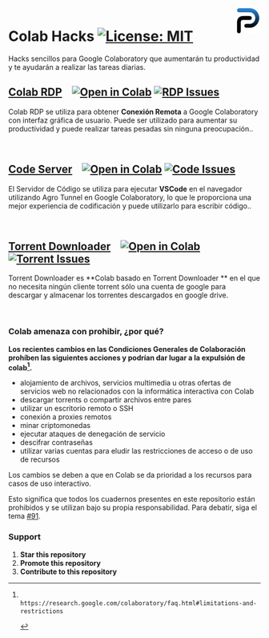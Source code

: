 <img src="https://raw.githubusercontent.com/PradyumnaKrishna/PradyumnaKrishna/master/logo.svg" align="right" height="50" width="50"/>

# Colab Hacks [![License: MIT][License-Badge]](LICENSE.md)
Hacks sencillos para Google Colaboratory que aumentarán tu productividad y te ayudarán a realizar las tareas diarias.


## [Colab RDP](Colab%20RDP/Colab%20RDP.ipynb) &nbsp;&nbsp; [![Open in Colab][Colab Badge]][RDP Notebook] [![RDP Issues][RDP Issues]](https://github.com/PradyumnaKrishna/Colab-Hacks/issues/labels/Colab%20RDP)

Colab RDP se utiliza para obtener **Conexión Remota** a Google Colaboratory con interfaz gráfica de usuario. Puede ser utilizado para aumentar su productividad y puede realizar tareas pesadas sin ninguna preocupación..

<br />

## [Code Server](Code%20Server/Code%20Server.ipynb) &nbsp;&nbsp; [![Open in Colab][Colab Badge]][Code Notebook] [![Code Issues][Code Issues]](https://github.com/PradyumnaKrishna/Colab-Hacks/issues/labels/Code%Server)
El Servidor de Código se utiliza para ejecutar **VSCode** en el navegador utilizando Agro Tunnel en Google Colaboratory, lo que le proporciona una mejor experiencia de codificación y puede utilizarlo para escribir código..

<br />

## [Torrent Downloader](Torrent%20Downloader/Torrent%20Downloader.ipynb) &nbsp;&nbsp; [![Open in Colab][Colab Badge]][Torrent Notebook] [![Torrent Issues][Torrent Issues]](https://github.com/PradyumnaKrishna/Colab-Hacks/issues/labels/Torrent%20Downloader)
Torrent Downloader es **Colab basado en Torrent Downloader ** en el que no necesita ningún cliente torrent sólo una cuenta de google para descargar y almacenar los torrentes descargados en google drive.

<br />

### Colab amenaza con prohibir, ¿por qué?

**Los recientes cambios en las Condiciones Generales de Colaboración prohíben las siguientes acciones y podrían dar lugar a la expulsión de colab[^1].**

- alojamiento de archivos, servicios multimedia u otras ofertas de servicios web no relacionados con la informática interactiva con Colab
- descargar torrents o compartir archivos entre pares
- utilizar un escritorio remoto o SSH
- conexión a proxies remotos
- minar criptomonedas
- ejecutar ataques de denegación de servicio
- descifrar contraseñas
- utilizar varias cuentas para eludir las restricciones de acceso o de uso de recursos

Los cambios se deben a que en Colab se da prioridad a los recursos para casos de uso interactivo.

Esto significa que todos los cuadernos presentes en este repositorio están prohibidos y se utilizan bajo su propia responsabilidad. Para debatir, siga el tema [#91](https://github.com/PradyumnaKrishna/Colab-Hacks/issues/91).


### Support
1.  **Star this repository**
2.  **Promote this repository**
3.  **Contribute to this repository**

[Colab Badge]:          https://colab.research.google.com/assets/colab-badge.svg
[License-Badge]:        https://img.shields.io/badge/License-MIT-blue.svg
[RDP Issues]:           https://img.shields.io/github/issues/PradyumnaKrishna/Colab-Hacks/Colab%20RDP?label=Issues
[RDP Notebook]:         https://colab.research.google.com/github/PradyumnaKrishna/Colab-Hacks/blob/master/Colab%20RDP/Colab%20RDP.ipynb
[Code Issues]:          https://img.shields.io/github/issues/PradyumnaKrishna/Colab-Hacks/Code%20Server?label=Issues
[Code Notebook]:        https://colab.research.google.com/github/PradyumnaKrishna/Colab-Hacks/blob/master/Code%20Server/Code%20Server.ipynb
[Torrent Issues]:       https://img.shields.io/github/issues/PradyumnaKrishna/Colab-Hacks/Torrent%20Downloader?label=Issues
[Torrent Notebook]:     https://colab.research.google.com/github/PradyumnaKrishna/Colab-Hacks/blob/master/Torrent%20Downloader/Torrent%20Downloader.ipynb
[^1]:                   https://research.google.com/colaboratory/faq.html#limitations-and-restrictions
